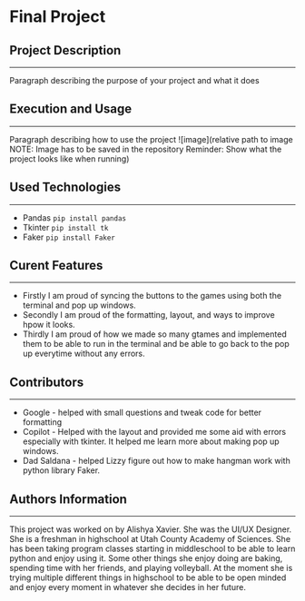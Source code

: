 # Final Project

## Project Description
---
Paragraph describing the purpose of your project and what it does  

## Execution and Usage
---
Paragraph describing how to use the project
![image](relative path to image NOTE: Image has to be saved in the repository Reminder: Show what the project looks like when running)  

## Used Technologies
---
+ Pandas
`pip install pandas`
+ Tkinter
`pip install tk`
+ Faker 
`pip install Faker`


## Curent Features
---
+ Firstly I am proud of syncing the buttons to the games using both the terminal and pop up windows.
+ Secondly I am proud of the formatting, layout, and ways to improve hpow it looks. 
+ Thirdly I am proud of how we made so many gtames and implemented them to be able to run in the terminal and be able to go back to the pop up everytime without any errors.

## Contributors
---
+ Google - helped with small questions and tweak code for better formatting
+ Copilot - Helped with the layout and provided me some aid with errors especially with tkinter. It helped me learn more about making pop up windows.
+ Dad Saldana - helped Lizzy figure out how to make hangman work with python library Faker. 

## Authors Information
---

This project was worked on by Alishya Xavier. She was the UI/UX Designer. She is a freshman in highschool at Utah County Academy of Sciences. She has been taking program classes starting in middleschool to be able to learn python and enjoy using it. Some other things she enjoy doing are baking, spending time with her friends, and playing volleyball. At the moment she is trying multiple different things in highschool to be able to be open minded and enjoy every moment in whatever she decides in her future. 
